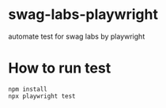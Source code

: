 # swag-labs-playwright
automate test for swag labs by playwright

# How to run test
```
npm install
npx playwright test
```
